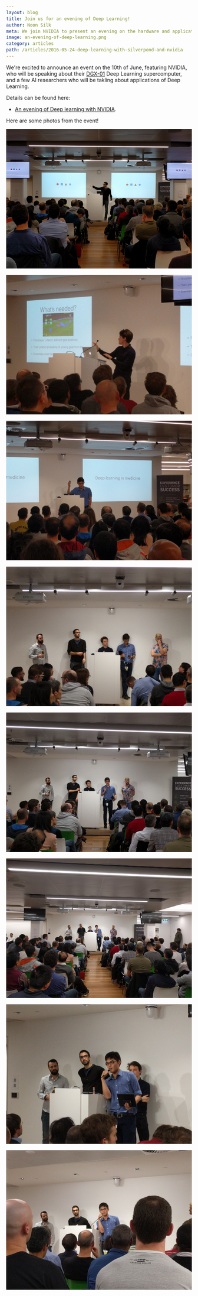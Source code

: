 ```yaml
---
layout: blog
title: Join us for an evening of Deep Learning! 
author: Noon Silk
meta: We join NVIDIA to present an evening on the hardware and applications for deep learning.
image: an-evening-of-deep-learning.png
category: articles
path: /articles/2016-05-24-deep-learning-with-silverpond-and-nvidia
---
```


We're excited to announce an event on the 10th of June, featuring
NVIDIA, who will be speaking about their [DGX-01](http://www.nvidia.com/object/deep-learning-system.html) Deep Learning supercomputer, and a few
AI researchers who will be takling about applications of
Deep Learning.

<!--more-->

Details can be found here:

- [An evening of Deep learning with NVIDIA](https://www.eventbrite.com.au/e/silverpond-presents-an-evening-of-deep-learning-with-nvidia-tickets-25531975827).


Here are some photos from the event!

![](./IMG_20160610_174119.jpg)

![](./IMG_20160610_185457.jpg)

![](./IMG_20160610_190706.jpg)

![](./IMG_20160610_192754.jpg)

![](./IMG_20160610_192759.jpg)

![](./IMG_20160610_192806.jpg)

![](./IMG_20160610_192830.jpg)

![](./IMG_20160610_192858.jpg)
